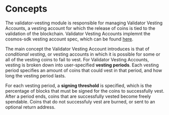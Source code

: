 # Concepts

The validator-vesting module is responsible for managing Validator Vesting Accounts, a vesting account for which the release of coins is tied to the validation of the blockchain. Validator Vesting Accounts implemnt the cosmos-sdk vesting account spec, which can be found [here](https://github.com/cosmos/cosmos-sdk/tree/master/x/auth/spec).

The main concept the Validator Vesting Account introduces is that of _conditional vesting_, or vesting accounts in which it is possible for some or all of the vesting coins to fail to vest. For Validator Vesting Accounts, vesting is broken down into user-specified __vesting periods__. Each vesting period specifies an amount of coins that  could vest in that period, and how long the vesting period lasts.

For each vesting period, a __signing threshold__ is specified, which is the percentage of blocks that must be signed for the coins to successfully vest. After a period ends, coins that are successfully vested become freely spendable. Coins that do not successfuly vest are burned, or sent to an optional return address.

